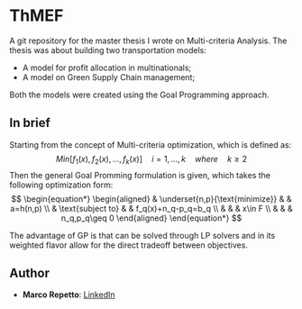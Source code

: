 # ThMEF
A git repository for the master thesis I wrote on Multi-criteria Analysis. The thesis was about building two transportation models:
* A model for profit allocation in multinationals;
* A model on Green Supply Chain management;

Both the models were created using the Goal Programming approach.

## In brief
Starting from the concept of Multi-criteria optimization, which is defined as:
$$
Min[f_1(x),f_2(x),...,f_k(x)] \quad i=1,...,k \quad where \quad k\geq2
$$
Then the general Goal Promming formulation is given, which takes the following optimization form:
$$
\begin{equation*}
\begin{aligned}
& \underset{n,p}{\text{minimize}}
& & a=h(n,p) \\
& \text{subject to}
& & f_q(x)+n_q-p_q=b_q \\
& & & x\in F \\
& & & n_q,p_q\geq 0 
\end{aligned}
\end{equation*}
$$

The advantage of GP is that can be solved through LP solvers and in its weighted flavor allow for the direct tradeoff between objectives.

## Author
* **Marco Repetto**: [LinkedIn](https://www.linkedin.com/in/marco-repetto-256562b3/)

